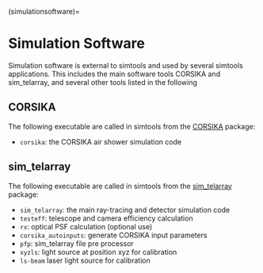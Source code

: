 (simulationsoftware)=

# Simulation Software

Simulation software is external to simtools and used by several simtools applications.
This includes the main software tools CORSIKA and sim_telarray, and several other tools listed in the following

## CORSIKA

The following executable are called in simtools from the [CORSIKA](https://www.iap.kit.edu/corsika/) package:

- `corsika`: the CORSIKA air shower simulation code

## sim_telarray

The following executable are called in simtools from the [sim_telarray](https://www.mpi-hd.mpg.de/hfm/~bernlohr/sim_telarray) package:

- `sim_telarray`: the main ray-tracing and detector simulation code
- `testeff`: telescope and camera efficiency calculation
- `rx`: optical PSF calculation (optional use)
- `corsika_autoinputs`: generate CORSIKA input parameters
- `pfp`: sim_telarray file pre processor
- `xyzls`: light source at position xyz for calibration
- `ls-beam` laser light source for calibration

